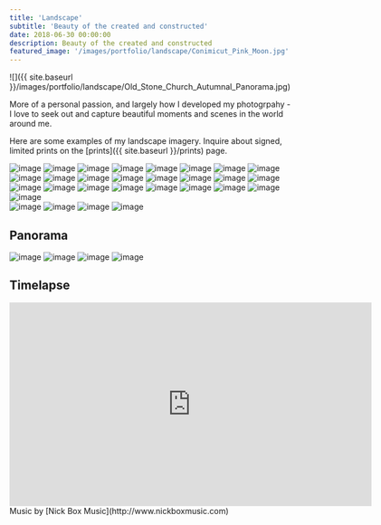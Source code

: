 ```yaml
---
title: 'Landscape'
subtitle: 'Beauty of the created and constructed'
date: 2018-06-30 00:00:00
description: Beauty of the created and constructed
featured_image: '/images/portfolio/landscape/Conimicut_Pink_Moon.jpg'
---
```


![]({{ site.baseurl }}/images/portfolio/landscape/Old_Stone_Church_Autumnal_Panorama.jpg)

More of a personal passion, and largely how I developed my photogrpahy - I love to seek out and capture beautiful moments and scenes in the world around me.

Here are some examples of my landscape imagery.  Inquire about signed, limited prints on the [prints]({{ site.baseurl }}/prints) page.

<div class="gallery" data-columns="3">
    <img src="{{ site.baseurl }}/images/prints/standard/Capitol_Moonset.jpg" alt="image" />
    <img src="{{ site.baseurl }}/images/prints/standard/Dome_with_Moon.jpg" alt="image" />
    <img src="{{ site.baseurl }}/images/prints/standard/Conimicut_Pink_Moon.jpg" alt="image" />
    <img src="{{ site.baseurl }}/images/prints/standard/Sakonnet_Moonset.jpg" alt="image" />
    <img src="{{ site.baseurl }}/images/prints/standard/Dutch_Island_Moonrise.jpg" alt="image" />
    <img src="{{ site.baseurl }}/images/prints/standard/NEOWISE_Over_Dutch_Island_Light.jpg" alt="image" />
    <img src="{{ site.baseurl }}/images/prints/standard/Bridge_To_NEOWISE.jpg" alt="image" />
    <img src="{{ site.baseurl }}/images/prints/standard/Purple_and_Pink.jpg" alt="image" />
    <img src="{{ site.baseurl }}/images/prints/standard/Neutaconkanut_Views.jpg" alt="image" />
    <img src="{{ site.baseurl }}/images/prints/standard/Road_To_Autumn.jpg" alt="image" />
    <img src="{{ site.baseurl }}/images/prints/standard/Snowy_Statehouse.jpg" alt="image" />
    <img src="{{ site.baseurl }}/images/prints/standard/Statehouse_Autumn_Path.jpg" alt="image" />
    <img src="{{ site.baseurl }}/images/prints/standard/Statehouse_in_Autumn.jpg" alt="image" />
    <img src="{{ site.baseurl }}/images/prints/standard/Bridges_To_Blossoms.jpg" alt="image" />
    <img src="{{ site.baseurl }}/images/prints/standard/Iron_Footbridge.jpg" alt="image" />
    <img src="{{ site.baseurl }}/images/prints/standard/Iron_Footridge_In_Snow.jpg" alt="image" />
    <img src="{{ site.baseurl }}/images/prints/standard/Red_Tree_Reflected.jpg" alt="image" />
    <img src="{{ site.baseurl }}/images/prints/standard/Pine_Sillhouette.jpg" alt="image" />
    <img src="{{ site.baseurl }}/images/prints/standard/Autumn_Reflections_at_the_Temple_of_Music.jpg" alt="image" />
    <img src="{{ site.baseurl }}/images/prints/standard/Mount_Hope_Sunrise.jpg" alt="image" />
    <img src="{{ site.baseurl }}/images/prints/standard/Spring_Green_Sunset.jpg" alt="image" />
    <img src="{{ site.baseurl }}/images/prints/standard/Pine_Sillhouette.jpg" alt="image" />
    <img src="{{ site.baseurl }}/images/prints/standard/La_Tour_Eiffel_en_Automne.jpg" alt="image" />
    <img src="{{ site.baseurl }}/images/prints/standard/Torino_Sunrise.jpg" alt="image" />
    <img src="{{ site.baseurl }}/images/prints/standard/Torre_del_Sacro_Monte_Sunrise.jpg" alt="image" />
</div>

<div class="gallery" data-columns="2">
    <img src="{{ site.baseurl }}/images/prints/standard/Cherry_Blossom_Bench.jpg" alt="image" />
    <img src="{{ site.baseurl }}/images/prints/standard/Miantunomu_Bridge_in_Autumn.jpg" alt="image" />
    <img src="{{ site.baseurl }}/images/prints/standard/First_Light_on_the_Diamond.jpg" alt="image" />
    <img src="{{ site.baseurl }}/images/prints/standard/Monte_Bianco_in_the_Valle_di_Cogne.jpg" alt="image" />
</div>

## Panorama
<div class="gallery" data-columns="2">
    <img src="{{ site.baseurl }}/images/prints/panorama/Prospect_Terrace_Autumn_Snow_Sunset.jpg" alt="image" />
    <img src="{{ site.baseurl }}/images/prints/panorama/Dalrymple_Boat_House_in_Autumn.jpg" alt="image" />
    <img src="{{ site.baseurl }}/images/prints/panorama/Old_Stone_Church_Autumnal_Panorama.jpg" alt="image" />
    <img src="{{ site.baseurl }}/images/prints/panorama/Pier_Illumination.jpg" alt="image" />
</div>

## Timelapse
<iframe src="https://player.vimeo.com/video/441497725" width="640" height="360" frameborder="0" allow="autoplay; fullscreen; picture-in-picture" allowfullscreen></iframe>
Music by [Nick Box Music](http://www.nickboxmusic.com)

<!--<div class="gallery" data-columns="3">
{% for image in site.static_files %}
    {% if image.path contains 'images/portfolio/landscape' %}
        <img src="{{ site.baseurl }}{{ image.path }}" alt="image" />
    {% endif %}
{% endfor %}
</div>-->